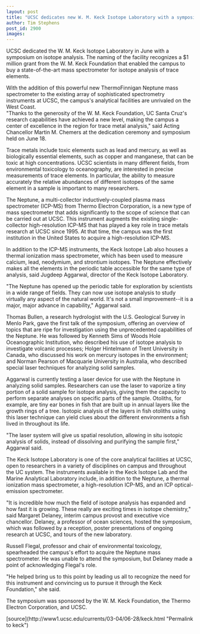 ```yaml
---
layout: post
title: "UCSC dedicates new W. M. Keck Isotope Laboratory with a symposium on isotope analysis"
author: Tim Stephens
post_id: 2900
images:
---
```


<p>
  UCSC dedicated the W. M. Keck Isotope Laboratory in June with a symposium on isotope analysis. The naming of the facility recognizes a $1 million grant from the W. M. Keck Foundation that enabled the campus to buy a state-of-the-art mass spectrometer for isotope analysis of trace elements.<br>
</p>
<p>
  With the addition of this powerful new ThermoFinnigan Neptune mass spectrometer to the existing array of sophisticated spectrometry instruments at UCSC, the campus's analytical facilities are unrivaled on the West Coast.<br>
  "Thanks to the generosity of the W. M. Keck Foundation, UC Santa Cruz's research capabilities have achieved a new level, making the campus a center of excellence in the region for trace metal analysis," said Acting Chancellor Martin M. Chemers at the dedication ceremony and symposium held on June 18.<br>
</p>
<p>
  Trace metals include toxic elements such as lead and mercury, as well as biologically essential elements, such as copper and manganese, that can be toxic at high concentrations. UCSC scientists in many different fields, from environmental toxicology to oceanography, are interested in precise measurements of trace elements. In particular, the ability to measure accurately the relative abundances of different isotopes of the same element in a sample is important to many researchers.<br>
</p>
<p>
  The Neptune, a multi-collector inductively-coupled plasma mass spectrometer (ICP-MS) from Thermo Electron Corporation, is a new type of mass spectrometer that adds significantly to the scope of science that can be carried out at UCSC. This instrument augments the existing single-collector high-resolution ICP-MS that has played a key role in trace metals research at UCSC since 1995. At that time, the campus was the first institution in the United States to acquire a high-resolution ICP-MS.<br>
</p>
<p>
  In addition to the ICP-MS instruments, the Keck Isotope Lab also houses a thermal ionization mass spectrometer, which has been used to measure calcium, lead, neodymium, and strontium isotopes. The Neptune effectively makes all the elements in the periodic table accessible for the same type of analysis, said Jugdeep Aggarwal, director of the Keck Isotope Laboratory.<br>
</p>
<p>
  "The Neptune has opened up the periodic table for exploration by scientists in a wide range of fields. They can now use isotope analysis to study virtually any aspect of the natural world. It's not a small improvement--it is a major, major advance in capability," Aggarwal said.<br>
</p>
<p>
  Thomas Bullen, a research hydrologist with the U.S. Geological Survey in Menlo Park, gave the first talk of the symposium, offering an overview of topics that are ripe for investigation using the unprecedented capabilities of the Neptune. He was followed by Kenneth Sims of Woods Hole Oceanographic Institution, who described his use of isotope analysis to investigate volcanic processes; Holger Hintelmann of Trent University in Canada, who discussed his work on mercury isotopes in the environment; and Norman Pearson of Macquarie University in Australia, who described special laser techniques for analyzing solid samples.<br>
</p>
<p>
  Aggarwal is currently testing a laser device for use with the Neptune in analyzing solid samples. Researchers can use the laser to vaporize a tiny portion of a solid sample for isotope analysis, giving them the capacity to perform separate analyses on specific parts of the sample. Otoliths, for example, are tiny ear bones in fish that are built up in annual layers like the growth rings of a tree. Isotopic analysis of the layers in fish otoliths using this laser technique can yield clues about the different environments a fish lived in throughout its life.<br>
</p>
<p>
  "The laser system will give us spatial resolution, allowing in situ isotopic analysis of solids, instead of dissolving and purifying the sample first," Aggarwal said.<br>
</p>
<p>
  The Keck Isotope Laboratory is one of the core analytical facilities at UCSC, open to researchers in a variety of disciplines on campus and throughout the UC system. The instruments available in the Keck Isotope Lab and the Marine Analytical Laboratory include, in addition to the Neptune, a thermal ionization mass spectrometer, a high-resolution ICP-MS, and an ICP optical-emission spectrometer.<br>
</p>
<p>
  "It is incredible how much the field of isotope analysis has expanded and how fast it is growing. These really are exciting times in isotope chemistry," said Margaret Delaney, interim campus provost and executive vice chancellor. Delaney, a professor of ocean sciences, hosted the symposium, which was followed by a reception, poster presentations of ongoing research at UCSC, and tours of the new laboratory.<br>
</p>
<p>
  Russell Flegal, professor and chair of environmental toxicology, spearheaded the campus's effort to acquire the Neptune mass spectrometer. He was unable to attend the symposium, but Delaney made a point of acknowledging Flegal's role.<br>
</p>
<p>
  "He helped bring us to this point by leading us all to recognize the need for this instrument and convincing us to pursue it through the Keck Foundation," she said.<br>
</p>
<p>
  The symposium was sponsored by the W. M. Keck Foundation, the Thermo Electron Corporation, and UCSC.<br>
</p>
[source](http://www1.ucsc.edu/currents/03-04/06-28/keck.html "Permalink to keck")
